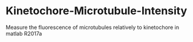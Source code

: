 # Kinetochore-Microtubule-Intensity
Measure the fluorescence of microtubules relatively to kinetochore in matlab R2017a
